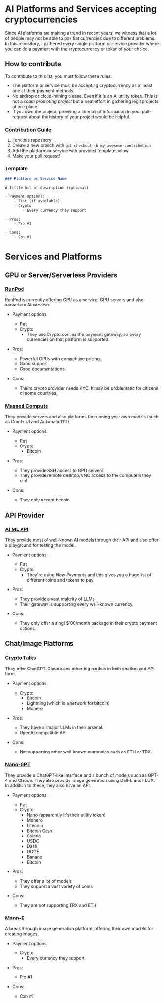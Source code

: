 # AI Platforms and Services accepting cryptocurrencies

Since AI platforms are making a trend in recent years, we witness that a lot of people may not be able to pay fiat currencies due to different problems. In this repository, I gathered every single platform or service provider where you can do a payment with the cryptocurrency or token of your choice. 

## How to contribute 

To contribute to this list, you must follow these rules: 

- The platform or service must be accepting cryptocurrency as at least one of their payment methods. 
- No airdrop or cloud-mining please. Even if it is an AI utility token. This is not a _scam promoting project_ but a neat effort in gathering legit projects at one place. 
- If you own the project, providng a little bit of information in your pull-request about the history of your project would be helpful. 

### Contribution Guide

1. Fork this repository 
2. Create a new branch with `git checkout -b my-awesome-contribution` 
3. Add the platform or service with provided template below
4. Make your pull request!

### Template 

```markdown
### Platform or Service Name

A little bit of description (optional)

- Payment options:
    - Fiat (if available)
    - Crypto 
        - Every currency they support

- Pros:
    - Pro #1

- Cons: 
    - Con #1
```

# Services and Platforms

## GPU or Server/Serverless Providers 

### [RunPod](https://runpod.io)

RunPod is currently offering GPU as a service, GPU servers and also serverless AI services. 

- Payment options:
    - Fiat 
    - Crypto 
        - They use Crypto.com as the payment gateway, so every currencies on that platform is supported. 

- Pros:
    - Powerful GPUs with competitive pricing 
    - Good support 
    - Good documentations 

- Cons: 
    - Theirs crypto provider needs KYC. It may be problematic for citizens of some countries. 

### [Massed Compute](https://massedcompute.com)

They provide servers and also platforms for running your own models (such as Comfy UI and Automatic1111)

- Payment options:
    - Fiat 
    - Crypto 
        - Bitcoin

- Pros:
    - They provide SSH access to GPU servers
    - They provide remote desktop/VNC access to the computers they rent 

- Cons: 
    - They only accept bitcoin. 

## API Provider 

### [AI ML API](https://aimlapi.com)

They provide most of well-known AI models through their API and also offer a playground for testing the model.

- Payment options:
    - Fiat 
    - Crypto 
        - They're using _Now Payments_ and this gives you a huge list of different coins and tokens to pay. 

- Pros:
    - They provide a vast majority of LLMs 
    - Their gateway is supporting every well-known currency. 

- Cons: 
    - They only offer a singl $100/month package in their crypto payment options.

## Chat/Image Platforms

### [Crypto Talks](https://cryptotalks.ai)

They offer ChatGPT, Claude and other big models in both chatbot and API form. 

- Payment options:
    - Crypto 
        - Bitcoin
        - Lightning (which is a network for bitcoin)
        - Monero

- Pros:
    - They have all major LLMs in their arsenal. 
    - OpenAI compatible API 

- Cons: 
    - Not supporting other well-known currencies such as ETH or TRX. 

### [Nano-GPT](https://nano-gpt.com)

They provide a ChatGPT-like interface and a bunch of models such as GPT-4 and Claude. They also provide image generation using Dall-E and FLUX. In addition to these, they also have an API. 

- Payment options:
    - Fiat 
    - Crypto 
        - Nano (apparently it's their utiltiy token)
        - Monero
        - Litecoin 
        - Bitcoin Cash
        - Solana
        - USDC
        - Dash
        - DOGE
        - Banano
        - Bitcoin 

- Pros:
    - They offer a lot of models 
    - They support a vast variety of coins 

- Cons: 
    - They are not supporting TRX and ETH

### [Mann-E](https://mann-e.com)

A break through image generation platform, offering their own models for creating images. 

- Payment options:
    - Crypto 
        - Every currency they support

- Pros:
    - Pro #1

- Cons: 
    - Con #1